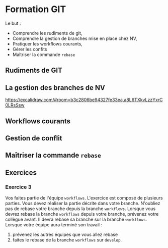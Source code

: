 # Formation GIT

Le but :

- Comprendre les rudiments de git,
- Comprendre la gestion de branches mise en place chez NV,
- Pratiquer les workflows courants,
- Gérer les confits
- Maîtriser la commande `rebase`

## Rudiments de GIT

## La gestion des branches de NV

https://excalidraw.com/#room=b3c2806be94327fe33ea,a8L6TXkvLzzYxrC0LRsSsw

## Workflows courants

## Gestion de conflit

## Maîtriser la commande `rebase`

## Exercices

### Exercice 3

Vos faites partie de l'équipe `workflows`.
L'exercice est composé de plusieurs parties.
Vous devez réaliser la partie décrite dans votre branche.
N'oubliez pas de rebase votre branche depuis la branche `workflows`.
Lorsque vous devrez rebase la branche `workflows` depuis votre branche, prévenez votre collègue avant.
Il devra rebase sa branche sur la branche `workflows`.
Lorsque votre équipe aura terminé son travail :

1. prévenez les autres équipes que vous allez rebase
2. faites le rebase de la branche `workflows` sur `develop`.
